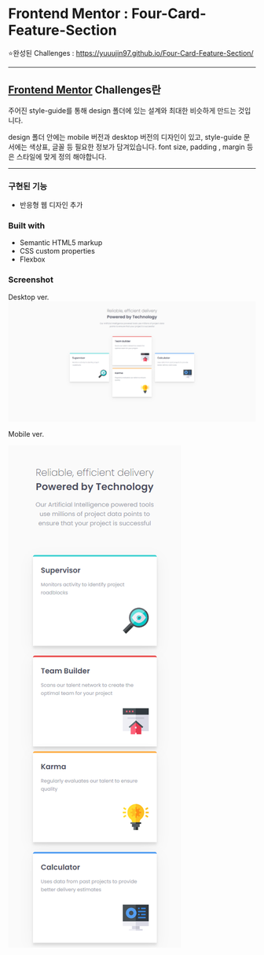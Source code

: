 # Frontend Mentor : Four-Card-Feature-Section

⭐완성된 Challenges : https://yuuujin97.github.io/Four-Card-Feature-Section/

---

## [Frontend Mentor](https://www.frontendmentor.io) Challenges란

주어진 style-guide를 통해 design 폴더에 있는 설계와 최대한 비슷하게 만드는 것입니다.

design 폴더 안에는 mobile 버전과 desktop 버전의 디자인이 있고,
style-guide 문서에는 색상표, 글꼴 등 필요한 정보가 담겨있습니다.
font size, padding , margin 등은 스타일에 맞게 정의 해야합니다.

---

### 구현된 기능

- 반응형 웹 디자인 추가

### Built with

- Semantic HTML5 markup
- CSS custom properties
- Flexbox

### Screenshot

Desktop ver.
![Design preview for the Profile card component coding challenge](./screenshot/desktop.png)

Mobile ver.

![Design preview for the Profile card component coding challenge](./screenshot/mobile.png)
